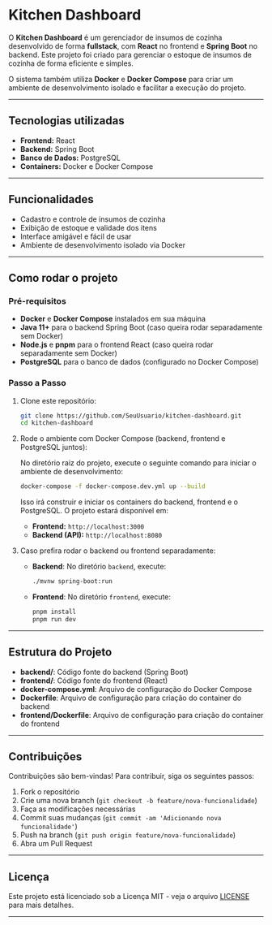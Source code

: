 # Kitchen Dashboard

O **Kitchen Dashboard** é um gerenciador de insumos de cozinha desenvolvido de forma **fullstack**, com **React** no frontend e **Spring Boot** no backend. Este projeto foi criado para gerenciar o estoque de insumos de cozinha de forma eficiente e simples.

O sistema também utiliza **Docker** e **Docker Compose** para criar um ambiente de desenvolvimento isolado e facilitar a execução do projeto.

---

## Tecnologias utilizadas

- **Frontend:** React
- **Backend:** Spring Boot
- **Banco de Dados:** PostgreSQL
- **Containers:** Docker e Docker Compose

---

## Funcionalidades

- Cadastro e controle de insumos de cozinha
- Exibição de estoque e validade dos itens
- Interface amigável e fácil de usar
- Ambiente de desenvolvimento isolado via Docker

---

## Como rodar o projeto

### Pré-requisitos

- **Docker** e **Docker Compose** instalados em sua máquina
- **Java 11+** para o backend Spring Boot (caso queira rodar separadamente sem Docker)
- **Node.js** e **pnpm** para o frontend React (caso queira rodar separadamente sem Docker)
- **PostgreSQL** para o banco de dados (configurado no Docker Compose)

### Passo a Passo

1. Clone este repositório:

   ```bash
   git clone https://github.com/SeuUsuario/kitchen-dashboard.git
   cd kitchen-dashboard
   ```

2. Rode o ambiente com Docker Compose (backend, frontend e PostgreSQL juntos):

   No diretório raiz do projeto, execute o seguinte comando para iniciar o ambiente de desenvolvimento:

   ```bash
   docker-compose -f docker-compose.dev.yml up --build
   ```

   Isso irá construir e iniciar os containers do backend, frontend e o PostgreSQL. O projeto estará disponível em:

   - **Frontend:** `http://localhost:3000`
   - **Backend (API):** `http://localhost:8080`

3. Caso prefira rodar o backend ou frontend separadamente:

   - **Backend**: No diretório `backend`, execute:

     ```bash
     ./mvnw spring-boot:run
     ```

   - **Frontend**: No diretório `frontend`, execute:

     ```bash
     pnpm install
     pnpm run dev
     ```

---

## Estrutura do Projeto

- **backend/**: Código fonte do backend (Spring Boot)
- **frontend/**: Código fonte do frontend (React)
- **docker-compose.yml**: Arquivo de configuração do Docker Compose
- **Dockerfile**: Arquivo de configuração para criação do container do backend
- **frontend/Dockerfile**: Arquivo de configuração para criação do container do frontend

---

## Contribuições

Contribuições são bem-vindas! Para contribuir, siga os seguintes passos:

1. Fork o repositório
2. Crie uma nova branch (`git checkout -b feature/nova-funcionalidade`)
3. Faça as modificações necessárias
4. Commit suas mudanças (`git commit -am 'Adicionando nova funcionalidade'`)
5. Push na branch (`git push origin feature/nova-funcionalidade`)
6. Abra um Pull Request

---

## Licença

Este projeto está licenciado sob a Licença MIT - veja o arquivo [LICENSE](LICENSE) para mais detalhes.

---

